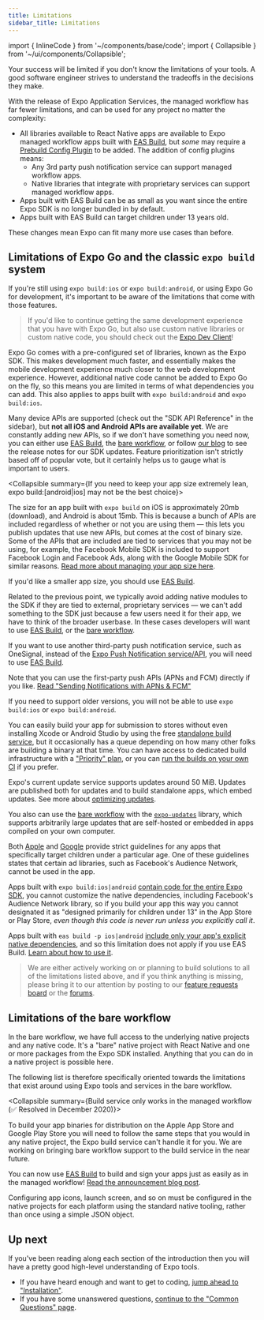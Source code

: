 ```yaml
---
title: Limitations
sidebar_title: Limitations
---
```


import { InlineCode } from '~/components/base/code';
import { Collapsible } from '~/ui/components/Collapsible';

Your success will be limited if you don't know the limitations of your tools. A good software engineer strives to understand the tradeoffs in the decisions they make.

<Collapsible summary="Used Expo before? Here are some recent changes to the managed workflow you should be aware of…">

With the release of Expo Application Services, the managed workflow has far fewer limitations, and can be used for any project no matter the complexity:

- All libraries available to React Native apps are available to Expo managed workflow apps built with [EAS Build](/build/setup), but _some_ may require a [Prebuild Config Plugin](/guides/config-plugins/) to be added. The addition of config plugins means:
  - Any 3rd party push notification service can support managed workflow apps.
  - Native libraries that integrate with proprietary services can support managed workflow apps.
- Apps built with EAS Build can be as small as you want since the entire Expo SDK is no longer bundled in by default.
- Apps built with EAS Build can target children under 13 years old.

These changes mean Expo can fit many more use cases than before.

</Collapsible>

## Limitations of Expo Go and the classic `expo build` system

If you're still using `expo build:ios` or `expo build:android`, or using Expo Go for development, it's important to be aware of the limitations that come with those features.

> If you'd like to continue getting the same development experience that you have with Expo Go, but also use custom native libraries or custom native code, you should check out the [Expo Dev Client](/development/introduction/)!

Expo Go comes with a pre-configured set of libraries, known as the Expo SDK. This makes development much faster, and essentially makes the mobile development experience much closer to the web development experience. However, additional native code cannot be added to Expo Go on the fly, so this means you are limited in terms of what dependencies you can add. This also applies to apps built with `expo build:android` and `expo build:ios`.

<Collapsible summary="Not all iOS and Android APIs are available">

Many device APIs are supported (check out the "SDK API Reference" in the sidebar), but **not all iOS and Android APIs are available yet**. We are constantly adding new APIs, so if we don't have something you need now, you can either use [EAS Build](/build/setup), the [bare workflow](managed-vs-bare#bare-workflow), or follow [our blog](https://blog.expo.dev) to see the release notes for our SDK updates. Feature prioritization isn't strictly based off of popular vote, but it certainly helps us to gauge what is important to users.

</Collapsible>

<Collapsible summary={<span>If you need to keep your app size extremely lean, <InlineCode>expo build:[android|ios]</InlineCode> may not be the best choice</span>}>

The size for an app built with `expo build` on iOS is approximately 20mb (download), and Android is about 15mb. This is because a bunch of APIs are included regardless of whether or not you are using them &mdash; this lets you publish updates that use new APIs, but comes at the cost of binary size. Some of the APIs that are included are tied to services that you may not be using, for example, the Facebook Mobile SDK is included to support Facebook Login and Facebook Ads, along with the Google Mobile SDK for similar reasons. [Read more about managing your app size here](https://expo.fyi/managed-app-size).

If you'd like a smaller app size, you should use [EAS Build](/build/setup).

</Collapsible>

<Collapsible summary="Native libraries to integrate with proprietary services are usually not included in the SDK">

Related to the previous point, we typically avoid adding native modules to the SDK if they are tied to external, proprietary services &mdash; we can't add something to the SDK just because a few users need it for their app, we have to think of the broader userbase. In these cases developers will want to use [EAS Build](/build/setup), or the [bare workflow](/introduction/managed-vs-bare).

</Collapsible>

<Collapsible summary="The only supported third-party push notification service is the Expo notification service">

If you want to use another third-party push notification service, such as OneSignal, instead of the [Expo Push Notification service/API](/push-notifications/overview), you will need to use [EAS Build](/build/setup).

Note that you can use the first-party push APIs (APNs and FCM) directly if you like. [Read "Sending Notifications with APNs & FCM"](/push-notifications/sending-notifications-custom)

</Collapsible>

<Collapsible summary="The minimum supported OS versions are Android 5+ and iOS 10+">

If you need to support older versions, you will not be able to use `expo build:ios` or `expo build:android`.

</Collapsible>

<Collapsible summary="Free builds can sometimes be queued">

You can easily build your app for submission to stores without even installing Xcode or Android Studio by using the free [standalone build service](/classic/building-standalone-apps/), but it occasionally has a queue depending on how many other folks are building a binary at that time. You can have access to dedicated build infrastructure with a ["Priority" plan](https://expo.dev/eas), or you can [run the builds on your own CI](/classic/turtle-cli) if you prefer.

</Collapsible>

<Collapsible summary="Updates (JS and assets) for updates and builds are size-limited">

Expo's current update service supports updates around 50 MiB. Updates are published both for updates and to build standalone apps, which embed updates. See more about [optimizing updates](/distribution/optimizing-updates).

You also can use the [bare workflow](/bare/exploring-bare-workflow) with the [`expo-updates`](/versions/latest/sdk/updates) library, which supports arbitrarily large updates that are self-hosted or embedded in apps compiled on your own computer.

</Collapsible>

<Collapsible summary="Your app cannot target only children under 13 years old without customizing native dependencies">

Both [Apple](https://developer.apple.com/app-store/review/guidelines/#kids) and [Google](https://support.google.com/googleplay/android-developer/answer/9285070?hl=en) provide strict guidelines for any apps that specifically target children under a particular age. One of these guidelines states that certain ad libraries, such as Facebook's Audience Network, cannot be used in the app.

Apps built with `expo build:ios|android` [contain code for the entire Expo SDK](https://expo.fyi/managed-app-size), you cannot customize the native dependencies, including Facebook's Audience Network library, so if you build your app this way you cannot designated it as "designed primarily for children under 13" in the App Store or Play Store, _even though this code is never run unless you explicitly call it_.

Apps built with `eas build -p ios|android` [include only your app's explicit native dependencies](https://blog.expo.dev/expo-managed-workflow-in-2021-d1c9b68aa10), and so this limitation does not apply if you use EAS Build. [Learn about how to use it](/build/introduction).

</Collapsible>

> We are either actively working on or planning to build solutions to all of the limitations listed above, and if you think anything is missing, please bring it to our attention by posting to our [feature requests board](https://expo.canny.io/feature-requests) or the [forums](https://forums.expo.dev/).

## Limitations of the bare workflow

In the bare workflow, we have full access to the underlying native projects and any native code. It's a "bare" native project with React Native and one or more packages from the Expo SDK installed. Anything that you can do in a native project is possible here.

The following list is therefore specifically oriented towards the limitations that exist around using Expo tools and services in the bare workflow.

<Collapsible summary={<span><span className="strike">Build service only works in the managed workflow</span> (✅ Resolved in December 2020)</span>}>

<span className="strike">To build your app binaries for distribution on the Apple App Store and Google Play Store you will need to follow the same steps that you would in any native project, the Expo build service can't handle it for you. We are working on bringing bare workflow support to the build service in the near future.</span>

You can now use [EAS Build](/build/introduction) to build and sign your apps just as easily as in the managed workflow! [Read the announcement blog post](https://blog.expo.dev/expo-application-services-eas-build-and-submit-fc1d1476aa2e).

</Collapsible>

<Collapsible summary="Configuration must be done on each native project rather than once with app.json">

Configuring app icons, launch screen, and so on must be configured in the native projects for each platform using the standard native tooling, rather than once using a simple JSON object.

</Collapsible>

## Up next

If you've been reading along each section of the introduction then you will have a pretty good high-level understanding of Expo tools.

- If you have heard enough and want to get to coding, [jump ahead to "Installation"](/get-started/installation).
- If you have some unanswered questions, [continue to the "Common Questions" page](/introduction/faq).
